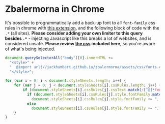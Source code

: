 # Zbalermorna in Chrome

It's possible to programmatically add a back-up font to all `font-family` css rules in chrome with [this extension](https://chrome.google.com/webstore/detail/custom-javascript-for-web/ddbjnfjiigjmcpcpkmhogomapikjbjdk), and the following block of code with the `.*` (all sites). **Please consider adding your own limiter to this query besides `.*`** - injecting Javascript like this breaks a lot of websites, and is considered unsafe. **Please review [the css](https://jackhumbert.github.io/zbalermorna/assets/css/fonts.css) included here**, so you're aware of what's being injected.

```js
document.querySelectorAll("body")[0].innerHTML += 
  "<style>" +
  "  @import url(//jackhumbert.github.io/zbalermorna/assets/css/fonts.css);" +
  "</style>";
  
for (var i = 0; i < document.styleSheets.length; i++) {
    for (var j = 0; j < document.styleSheets[i].cssRules.length; j++) {
        if (document.styleSheets[i].cssRules[j].cssText.match(/[^@]*font-family.?:[^;]+;/) && document.styleSheets[i].cssRules[j].style)
          if (document.styleSheets[i].cssRules[j].style.fontFamily.match(/monospace/))
            document.styleSheets[i].cssRules[j].style.fontFamily += ", \"fira-code-zlm\"";
          else
            document.styleSheets[i].cssRules[j].style.fontFamily += ", \"crisa\"";
    }
}

```